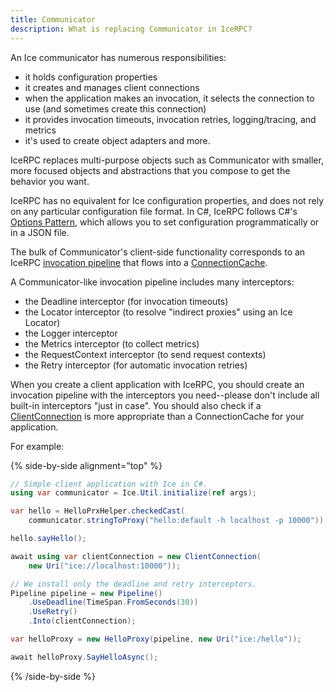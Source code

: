 ```yaml
---
title: Communicator
description: What is replacing Communicator in IceRPC?
---
```


An Ice communicator has numerous responsibilities:

- it holds configuration properties
- it creates and manages client connections
- when the application makes an invocation, it selects the connection to use (and sometimes create this connection)
- it provides invocation timeouts, invocation retries, logging/tracing, and metrics
- it's used to create object adapters
and more.

IceRPC replaces multi-purpose objects such as Communicator with smaller, more focused objects and abstractions that you
compose to get the behavior you want.

IceRPC has no equivalent for Ice configuration properties, and does not rely on any particular configuration file
format. In C#, IceRPC follows C#'s [Options Pattern][options-pattern], which allows you to set configuration
programmatically or in a JSON file.

The bulk of Communicator's client-side functionality corresponds to an IceRPC [invocation pipeline][invocation-pipeline] that flows into a
[ConnectionCache][connection-cache].

A Communicator-like invocation pipeline includes many interceptors:

- the Deadline interceptor (for invocation timeouts)
- the Locator interceptor (to resolve "indirect proxies" using an Ice Locator)
- the Logger interceptor
- the Metrics interceptor (to collect metrics)
- the RequestContext interceptor (to send request contexts)
- the Retry interceptor (for automatic invocation retries)

When you create a client application with IceRPC, you should create an invocation pipeline with the interceptors you
need--please don't include all built-in interceptors "just in case". You should also check if a
[ClientConnection][client-connection] is more appropriate than a ConnectionCache for your application.

For example:

{% side-by-side alignment="top" %}

```csharp
// Simple client application with Ice in C#.
using var communicator = Ice.Util.initialize(ref args);

var hello = HelloPrxHelper.checkedCast(
    communicator.stringToProxy("hello:default -h localhost -p 10000"));

hello.sayHello();
```

```csharp {% title="Similar client with IceRPC for C#" %}
await using var clientConnection = new ClientConnection(
    new Uri("ice://localhost:10000"));

// We install only the deadline and retry interceptors.
Pipeline pipeline = new Pipeline()
    .UseDeadline(TimeSpan.FromSeconds(30))
    .UseRetry()
    .Into(clientConnection);

var helloProxy = new HelloProxy(pipeline, new Uri("ice:/hello"));

await helloProxy.SayHelloAsync();
```

{% /side-by-side %}

[invocation-pipeline]: ../../icerpc-core/invocation/invocation-pipeline
[options-pattern]: https://learn.microsoft.com/en-us/dotnet/core/extensions/options
[connection-cache]: csharp:IceRpc.ConnectionCache
[client-connection]: csharp:IceRpc.ClientConnection
